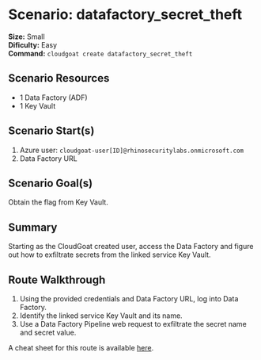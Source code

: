 # Scenario: datafactory_secret_theft
**Size:** Small  
**Dificulty:** Easy  
**Command:** `cloudgoat create datafactory_secret_theft`  

## Scenario Resources
- 1 Data Factory (ADF)
- 1 Key Vault

## Scenario Start(s)
1. Azure user: `cloudgoat-user[ID]@rhinosecuritylabs.onmicrosoft.com`
2. Data Factory URL

## Scenario Goal(s)
Obtain the flag from Key Vault.

## Summary
Starting as the CloudGoat created user, access the Data Factory and figure out how to exfiltrate secrets from the linked service Key Vault.

## Route Walkthrough
1. Using the provided credentials and Data Factory URL, log into Data Factory.
2. Identify the linked service Key Vault and its name.
3. Use a Data Factory Pipeline web request to exfiltrate the secret name and secret value.

A cheat sheet for this route is available [here](./cheat_sheet.md).